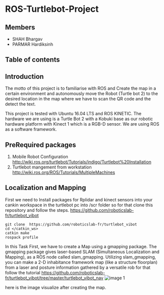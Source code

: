 # ROS-Turtlebot-Project


## Members 
  * SHAH Bhargav
  * PARMAR Hardiksinh
  
## Table of contents
  
  
## Introduction
 The motto of this project is to familiarise with ROS and Create the map in a certain environment and autonomously move the Robot (Turtle bot 2) to the desired location in the map where we have to scan the QR code and the detect the text. 
 
 This project is tested with Ubuntu 16.04 LTS and ROS KINETIC. The hardware we are using is a Turtle Bot 2 with a Kobuki base as our robotic hardware platform with Kinect 1 which is a RGB-D sensor. We are using ROS as a software framework.
 
 ## PreRequired packages
 
 1) Mobile Robot Configuration http://wiki.ros.org/turtlebot/Tutorials/indigo/Turtlebot%20Installation
 2) Turtlebot mangement from workstation http://wiki.ros.org/ROS/Tutorials/MultipleMachines
 
 ## Localization and Mapping 
 First we need to Install packages for Rplidar and kinect sensors into your cankin workspace in the turtlebot pc into /scr folder so for that clone this repository and follow the steps.
https://github.com/roboticslab-fr/turtlebot_vibot
```
git clone  https://github.com/roboticslab-fr/turtlebot_vibot
cd </catkin_ws>
catkin make
rospack profile
```
In this Task First, we have to create a Map using a gmapping package. The gmapping package gives laser-based SLAM      (Simultaneous Localization and Mapping), as a ROS node called slam_gmapping. Utilizing slam_gmapping, you can make a 2-D inhabitance framework map (like a structure floorplan) from a laser and posture information gathered by a versatile rob
for that follow the tutorial https://github.com/roboticslab-fr/turtlebot_vibot/tree/master/turtlebot_vibot_nav
![image 1](https://github.com/bhargav011/ROS-Turtlebot-Project/blob/master/map/Screenshot%20from%202019-12-20%2013-54-05.png)

here is the image visualize after creating the map.

 
 
 
